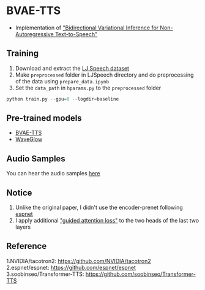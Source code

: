 # BVAE-TTS
- Implementation of ["Bidirectional Variational Inference for Non-Autoregressive Text-to-Speech"](https://openreview.net/forum?id=o3iritJHLfO)  
  

## Training  
1. Download and extract the [LJ Speech dataset](https://keithito.com/LJ-Speech-Dataset/)  
2. Make `preprocessed` folder in LJSpeech directory and do preprocessing of the data using `prepare_data.ipynb`  
3. Set the `data_path` in `hparams.py` to the `preprocessed` folder  
```python
python train.py --gpu=0 --logdir=baseline  
```  


## Pre-trained models  
- [BVAE-TTS](http://milabfile.snu.ac.kr:16000/bvae-tts/bvae_tts_300k.pt)  
- [WaveGlow](http://milabfile.snu.ac.kr:16000/bvae-tts/waveglow_256channels.pt)  


## Audio Samples  
You can hear the audio samples [here](https://leeyoonhyung.github.io/Transformer-TTS/)  


## Notice  
1. Unlike the original paper, I didn't use the encoder-prenet following [espnet](https://github.com/espnet/espnet)  
2. I apply additional ["guided attention loss"](https://arxiv.org/pdf/1710.08969.pdf) to the two heads of the last two layers  


## Reference
1.NVIDIA/tacotron2: https://github.com/NVIDIA/tacotron2  
2.espnet/espnet: https://github.com/espnet/espnet  
3.soobinseo/Transformer-TTS: https://github.com/soobinseo/Transformer-TTS
